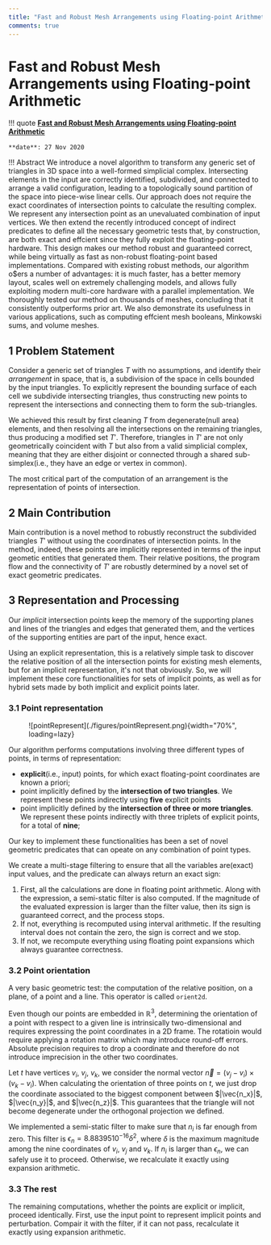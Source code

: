 ```yaml
---
title: "Fast and Robust Mesh Arrangements using Floating-point Arithmetic"
comments: true
---
```


# Fast and Robust Mesh Arrangements using Floating-point Arithmetic

!!! quote
    **[Fast and Robust Mesh Arrangements using Floating-point Arithmetic](https://dl.acm.org/doi/abs/10.1145/3414685.3417818)**

    **date**: 27 Nov 2020

!!! Abstract
    We introduce a novel algorithm to transform any generic set of triangles in 3D space into a well-formed simplicial complex. Intersecting elements in the input are correctly identified, subdivided, and connected to arrange a valid configuration, leading to a topologically sound partition of the space into piece-wise linear cells. Our approach does not require the exact coordinates of intersection points to calculate the resulting complex. We represent any intersection point as an unevaluated combination of input vertices. We then extend the recently introduced concept of indirect predicates to define all the necessary geometric tests that, by construction, are both exact and effcient since they fully exploit the floating-point hardware. This design makes our method robust and guaranteed correct, while being virtually as fast as non-robust floating-point based implementations. Compared with existing robust methods, our algorithm o$ers a number of advantages: it is much faster, has a better memory layout, scales well on extremely challenging models, and allows fully exploiting modern multi-core hardware with a parallel implementation. We thoroughly tested our method on thousands of meshes, concluding that it consistently outperforms prior art. We also demonstrate its usefulness in various applications, such as computing effcient mesh booleans, Minkowski sums, and volume meshes.

## 1 Problem Statement
Consider a generic set of triangles $T$ with no assumptions, and identify their *arrangement* in space, that is, a subdivision of the space in cells bounded by the input triangles. To explicitly represent the bounding surface of each cell we subdivide intersecting triangles, thus constructing new points to represent the intersections and connecting them to form the sub-triangles.

We achieved this result by first cleaning $T$ from degenerate(null area) elements, and then resolving all the intersections on the remaining triangles, thus producing a modified set $T'$. Therefore, triangles in $T'$ are not only geometrically coincident with $T$ but also from a valid simplicial complex, meaning that they are either disjoint or connected through a shared sub-simplex(i.e., they have an edge or vertex in common).

The most critical part of the computation of an arrangement is the representation of points of intersection.

## 2 Main Contribution

Main contribution is a novel method to robustly reconstruct the subdivided triangles $T'$ without using the coordinates of intersection points. In the method, indeed, these points are implicitly represented in terms of the input geometic entities that generated them. Their relative positions, the program flow and the connectivity of $T'$ are robustly determined by a novel set of exact geometric predicates.

## 3 Representation and Processing

Our *implicit* intersection points keep the memory of the supporting planes and lines of the triangles and edges that generated them, and the vertices of the supporting entities are part of the input, hence exact.

Using an explicit representation, this is a relatively simple task to discover the relative position of all the intersection points for existing mesh elements, but for an implicit representation, it's not that obviously. So, we will implement these core functionalities for sets of implicit points, as well as for hybrid sets made by both implicit and explicit points later.

### 3.1 Point representation

<figure markdown="span">
    ![pointRepresent](./figures/pointRepresent.png){width="70%", loading=lazy}
</figure>

Our algorithm performs computations involving three different types of points, in terms of representation:

- **explicit**(i.e., input) points, for which exact floating-point coordinates are known a priori;
- point implicitly defined by the **intersection of two triangles**. We represent these points indirectly using **five** explicit points
- point implicitly defined by the **intersection of three or more triangles**. We represent these points indirectly with three triplets of explicit points, for a total of **nine**;

Our key to implement these functionalities has been a set of novel geometric predicates that can opeate on any combination of point types.

We create a multi-stage filtering to ensure that all the variables are(exact) input values, and the predicate can always return an exact sign:

1. First, all the calculations are done in floating  point arithmetic. Along with the expression, a semi-static filter is also computed. If the magnitude of the evaluated expression is larger than the filter value, then its sign is guaranteed correct, and the process stops.
2. If not, everything is recomputed using interval arithmetic. If the resulting interval does not contain the zero, the sign is correct and we stop.
3. If not, we recompute everything using floating point expansions which always guarantee correctness.

### 3.2 Point orientation

A very basic geometric test: the computation of the relative position, on a plane, of a point and a line. This operator is called ```orient2d```.

Even though our points are embedded in $\mathbb{R}^3$, determining the orientation of a point with respect to a given line is intrinsically two-dimensional and requires expressing the point coordinates in a 2D frame. The rotatioin would require applying a rotation matrix which may introduce round-off errors. Absolute precision requires to drop a coordinate and therefore do not introduce imprecision in the other two coordinates.

Let $t$ have vertices $v_i$, $v_j$, $v_k$, we consider the normal vector $\vec{n} = (v_j - v_i) \times (v_k-v_i)$. When calculating the orientation of three points on $t$, we just drop the coordinate associated to the biggest component between $|\vec{n_x}|$, $|\vec{n_y}|$, and $|\vec{n_z}|$. This guarantees that the triangle will not become degenerate under the orthogonal projection we defined.

We implemented a semi-static filter to make sure that $n_i$ is far enough from zero. This filter is $\epsilon_n=8.88395 10^{-16}\delta^2$, where $\delta$ is the maximum magnitude among the nine coordinates of $v_i$, $v_j$ and $v_k$. If $n_i$ is larger than $\epsilon_n$, we can safely use it to proceed. Otherwise, we recalculate it exactly using expansion arithmetic.

### 3.3 The rest

The remaining computations, whether the points are explicit or implicit, proceed identically. First, use the input point to represent implicit points and perturbation. Compair it with the filter, if it can not pass, recalculate it exactly using expansion arithmetic.

